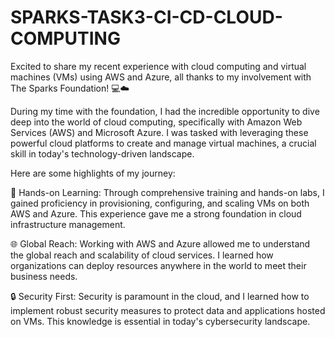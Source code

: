# SPARKS-TASK3-CI-CD-CLOUD-COMPUTING

Excited to share my recent experience with cloud computing and virtual machines (VMs) using AWS and Azure, all thanks to my involvement with The Sparks Foundation! 💻☁️

During my time with the foundation, I had the incredible opportunity to dive deep into the world of cloud computing, specifically with Amazon Web Services (AWS) and Microsoft Azure. I was tasked with leveraging these powerful cloud platforms to create and manage virtual machines, a crucial skill in today's technology-driven landscape.

Here are some highlights of my journey:

🌟 Hands-on Learning: Through comprehensive training and hands-on labs, I gained proficiency in provisioning, configuring, and scaling VMs on both AWS and Azure. This experience gave me a strong foundation in cloud infrastructure management.

🌐 Global Reach: Working with AWS and Azure allowed me to understand the global reach and scalability of cloud services. I learned how organizations can deploy resources anywhere in the world to meet their business needs.

🔒 Security First: Security is paramount in the cloud, and I learned how to implement robust security measures to protect data and applications hosted on VMs. This knowledge is essential in today's cybersecurity landscape.

